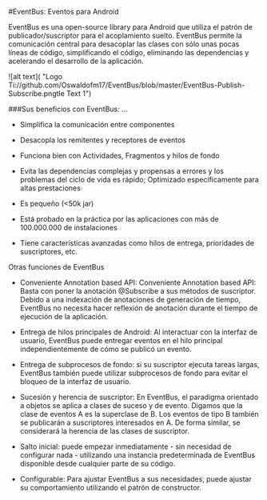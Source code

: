 #EventBus: Eventos para Android

EventBus es una open-source library para Android que utiliza el patrón de publicador/suscriptor para el acoplamiento suelto. EventBus permite la comunicación central para desacoplar las clases con sólo unas pocas líneas de código, simplificando el código, eliminando las dependencias y acelerando el desarrollo de la aplicación.

![alt text]( "Logo Ti://github.com/Oswaldofm17/EventBus/blob/master/EventBus-Publish-Subscribe.pngtle Text 1")

###Sus beneficios con EventBus: ...

* Simplifica la comunicación entre componentes

* Desacopla los remitentes y receptores de eventos

* Funciona bien con Actividades, Fragmentos y hilos de fondo

* Evita las dependencias complejas y propensas a errores y los problemas del ciclo de vida es rápido; Optimizado específicamente para altas prestaciones

* Es pequeño (<50k jar)

* Está probado en la práctica por las aplicaciones con más de 100.000.000 de instalaciones

* Tiene características avanzadas como hilos de entrega, prioridades de suscriptores, etc.

Otras funciones de EventBus

* Conveniente Annotation based API: Conveniente Annotation based API: Basta con poner la anotación @Subscribe a sus métodos de suscriptor. Debido a una indexación de anotaciones de generación de tiempo, EventBus no necesita hacer reflexión de anotación durante el tiempo de ejecución de la aplicación.

* Entrega de hilos principales de Android: Al interactuar con la interfaz de usuario, EventBus puede entregar eventos en el hilo principal independientemente de cómo se publicó un evento.

* Entrega de subprocesos de fondo: si su suscriptor ejecuta tareas largas, EventBus también puede utilizar subprocesos de fondo para evitar el bloqueo de la interfaz de usuario.

* Sucesión y herencia de suscriptor: En EventBus, el paradigma orientado a objetos se aplica a clases de suceso y de evento. Digamos que la clase de eventos A es la superclase de B. Los eventos de tipo B también se publicarán a suscriptores interesados ​​en A. De forma similar, se considerará la herencia de las clases de suscriptor.

* Salto inicial: puede empezar inmediatamente - sin necesidad de configurar nada - utilizando una instancia predeterminada de EventBus disponible desde cualquier parte de su código.

* Configurable: Para ajustar EventBus a sus necesidades, puede ajustar su comportamiento utilizando el patrón de constructor.
